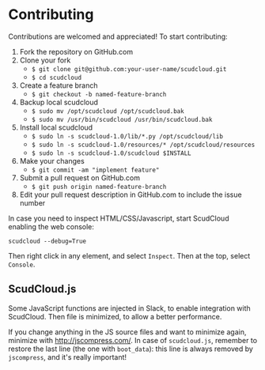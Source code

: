 # Contributing

Contributions are welcomed and appreciated! To start contributing:

1. Fork the repository on GitHub.com
2. Clone your fork
    - `$ git clone git@github.com:your-user-name/scudcloud.git`
    - `$ cd scudcloud`
3. Create a feature branch
    - `$ git checkout -b named-feature-branch`
4. Backup local scudcloud
    - `$ sudo mv /opt/scudcloud /opt/scudcloud.bak`
    - `$ sudo mv /usr/bin/scudcloud /usr/bin/scudcloud.bak`
5. Install local scudcloud
    - `$ sudo ln -s scudcloud-1.0/lib/*.py /opt/scudcloud/lib`
    - `$ sudo ln -s scudcloud-1.0/resources/* /opt/scudcloud/resources`
    - `$ sudo ln -s scudcloud-1.0/scudcloud $INSTALL`
6. Make your changes
    - `$ git commit -am "implement feature"`
7. Submit a pull request on GitHub.com
    - `$ git push origin named-feature-branch`
8. Edit your pull request description in GitHub.com to include the issue number


In case you need to inspect HTML/CSS/Javascript, start ScudCloud enabling the web console:

    scudcloud --debug=True
    
Then right click in any element, and select `Inspect`. Then at the top, select `Console`.

## ScudCloud.js

Some JavaScript functions are injected in Slack, to enable integration with ScudCloud. Then file is minimized, to allow a better performance.

If you change anything in the JS source files and want to minimize again, minimize with http://jscompress.com/. In case of `scudcloud.js`, remember to restore the last line (the one with `boot_data`): this line is always removed by `jscompress`, and it's really important!
